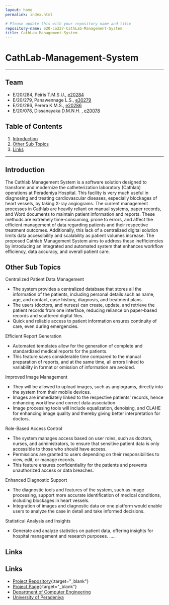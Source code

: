```yaml
---
layout: home
permalink: index.html

# Please update this with your repository name and title
repository-name: e20-co227-CathLab-Management-System
title: CathLab-Management-System
---
```


[comment]: # "This is the standard layout for the project, but you can clean this and use your own template"

# CathLab-Management-System

---

<!-- 
This is a sample image, to show how to add images to your page. To learn more options, please refer [this](https://projects.ce.pdn.ac.lk/docs/faq/how-to-add-an-image/)

![Sample Image](./images/sample.png)
 -->

## Team
-  E/20/284, Peiris T.M.S.U., [e20284](mailto:name@email.com)
-  E/20/279, Panawennage L.S., [e30279](mailto:name@email.com)
-  E/20/286, Perera K.M.S., [e20286](mailto:name@email.com)
-  E/20/078, Dissanayaka D.M.N.H. , [e20078](mailto:name@email.com)

## Table of Contents
1. [Introduction](#introduction)
2. [Other Sub Topics](#other-sub-topics)
3. [Links](#links)

---

## Introduction

The Cathlab Management System is a software solution designed to transform and modernize the catheterization laboratory (Cathlab) operations at Peradeniya Hospital. This facility is very much useful in diagnosing and treating cardiovascular diseases, especially blockages of heart vessels, by taking X-ray angiograms. 
The current management processes in Cathlab are heavily reliant on manual systems, paper records, and Word documents to maintain patient information and reports. These methods are extremely time-consuming, prone to errors, and affect the efficient management of data regarding patients and their respective treatment outcomes. Additionally, this lack of a centralized digital solution limits data accessibility and scalability as patient volumes increase.
The proposed Cathlab Management System aims to address these inefficiencies by introducing an integrated and automated system that enhances workflow efficiency, data accuracy, and overall patient care.

## Other Sub Topics
Centralized Patient Data Management
* The system provides a centralized database that stores all the information of the patients, including personal details such as name, age, and contact, case history, diagnosis, and treatment plans.
* The users (doctors, and nurses) can create, update, and retrieve the patient records from one interface, reducing reliance on paper-based records and scattered digital files.
* Quick and reliable access to patient information ensures continuity of care, even during emergencies.

Efficient Report Generation
* Automated templates allow for the generation of complete and standardized medical reports for the patients. 
* This feature saves considerable time compared to the manual preparation of reports, and at the same time, all errors linked to variability in format or omission of information are avoided.


Improved Image Management
* They will be allowed to upload images, such as angiograms, directly into the system from their mobile devices.
* Images are immediately linked to the respective patients' records, hence enhancing workflow and correct data association.
* Image processing tools will include equalization, denoising, and CLAHE for enhancing image quality and thereby giving better interpretation for doctors. 

Role-Based Access Control
* The system manages access based on user roles, such as doctors, nurses, and administrators, to ensure that sensitive patient data is only accessible to those who should have access.
* Permissions are granted to users depending on their responsibilities to view, edit, or manage records.
* This feature ensures confidentiality for the patients and prevents unauthorized access or data breaches.

Enhanced Diagnostic Support
* The diagnostic tools and features of the system, such as image processing, support more accurate identification of medical conditions, including blockages in heart vessels.
* Integration of images and diagnostic data on one platform would enable users to analyze the case in detail and take informed decisions.

Statistical Analysis and Insights
* Generate and analyze statistics on patient data, offering insights for hospital management and research purposes.
.....
## Links
## Links

- [Project Repository](https://github.com/cepdnaclk/e20-co227-CathLab-Management-System){:target="_blank"}
- [Project Page](https://cepdnaclk.github.io/e20-co227-CathLab-Management-System){:target="_blank"}
- [Department of Computer Engineering](http://www.ce.pdn.ac.lk/)
- [University of Peradeniya](https://eng.pdn.ac.lk/)

[//]: # (Please refer this to learn more about Markdown syntax)
[//]: # (https://github.com/adam-p/markdown-here/wiki/Markdown-Cheatsheet)
